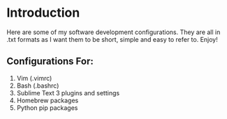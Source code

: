 Introduction
========================================================
Here are some of my software development configurations. They are all in .txt formats as I want them to be 
short, simple and easy to refer to. Enjoy!

Configurations For:
-------------------
1. Vim (.vimrc)
2. Bash (.bashrc)
3. Sublime Text 3 plugins and settings
4. Homebrew packages
5. Python pip packages
